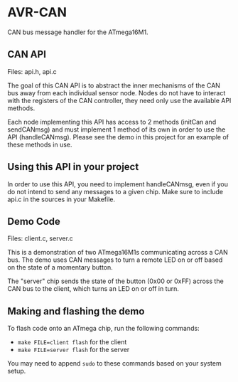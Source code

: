 AVR-CAN
======

CAN bus message handler for the ATmega16M1.

CAN API
-----
Files: api.h, api.c

The goal of this CAN API is to abstract the inner mechanisms of the CAN bus away from each individual sensor node. Nodes do not have to interact with the registers of the CAN controller, they need only use the available API methods.

Each node implementing this API has access to 2 methods (initCan and sendCANmsg) and must implement 1 method of its own in order to use the API (handleCANmsg). Please see the demo in this project for an example of these methods in use.

Using this API in your project
-----
In order to use this API, you need to implement handleCANmsg, even if you do not intend to send any messages to a given chip. Make sure to include api.c in the sources in your Makefile.

Demo Code
-----
Files: client.c, server.c

This is a demonstration of two ATmega16M1s communicating across a CAN bus. The demo uses CAN messages to turn a remote LED on or off based on the state of a momentary button.

The "server" chip sends the state of the button (0x00 or 0xFF) across the CAN bus to the client, which turns an LED on or off in turn.

Making and flashing the demo
-----
To flash code onto an ATmega chip, run the following commands:
* `make FILE=client flash` for the client
* `make FILE=server flash` for the server

You may need to append `sudo` to these commands based on your system setup.
